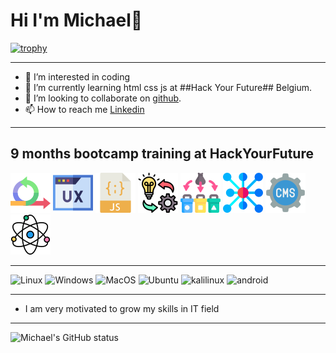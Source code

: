 # Hi **I'm Michael👋**
[![trophy](https://github-profile-trophy.vercel.app/?username=MichaelMugaiga&theme=onedark)](https://github.com/MichaelMugaiga/github-profile-trophy)

---
- 👀 I’m interested in coding
- 🌱 I’m currently learning html css js at ##Hack Your Future## Belgium.
- 👯 I’m looking to collaborate on [github](https://github.com/MichaelMugaiga).
- 📫 How to reach me [Linkedin](https://www.linkedin.com/in/michaelmugaiga/)

---
  ## 9 months bootcamp training at HackYourFuture
![Agile Development](/imgaes/agile.png)
![UX/UI DESIGN](/imgaes/ux.png)
![JavaScript](/imgaes/javascript.png)
![Behavior, strategy, implementation](/imgaes/implementation.png)
![Separation of Concern](/imgaes/separation.png)
![Asychronous Programming](/imgaes/asyc.png)
![Headless CMS](/imgaes/cms.png)
![Component Based Design /React](/imgaes/science.png)

---
![Linux](https://img.shields.io/badge/Linux-FCC624?style=for-the-badge&logo=linux&logoColor=black)
![Windows](https://img.shields.io/badge/windows-white?style=for-the-badge&logo=windows&logoColor=blue)
![MacOS](https://img.shields.io/badge/apple-fff?style=for-the-badge&logo=apple&logoColor=black)
![Ubuntu](https://img.shields.io/badge/ubuntu-dd4814?style=for-the-badge&logo=ubuntu&logoColor=white)
![kalilinux](https://img.shields.io/badge/kalilinux-blue?style=for-the-badge&logo=kalilinux&logoColor=white)
![android](https://img.shields.io/badge/android-white?style=for-the-badge&logo=android&logoColor=green)

---
- I am very motivated to grow my skills in IT field

---
![Michael's GitHub status](https://github-readme-stats.vercel.app/api?username=MichaelMugaiga&theme=onedark&show_icons=true)